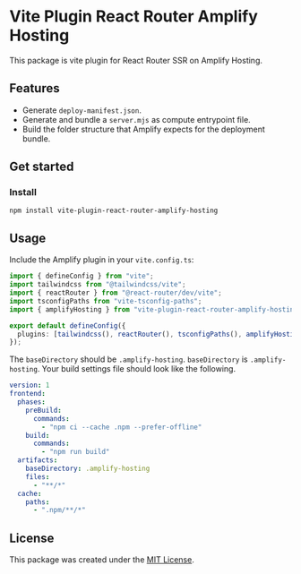 # Vite Plugin React Router Amplify Hosting

This package is vite plugin for React Router SSR on Amplify Hosting.

## Features

- Generate `deploy-manifest.json`.
- Generate and bundle a `server.mjs` as compute entrypoint file.
- Build the folder structure that Amplify expects for the deployment bundle.

## Get started

### Install

```shell
npm install vite-plugin-react-router-amplify-hosting
```

## Usage

Include the Amplify plugin in your `vite.config.ts`:

```ts
import { defineConfig } from "vite";
import tailwindcss from "@tailwindcss/vite";
import { reactRouter } from "@react-router/dev/vite";
import tsconfigPaths from "vite-tsconfig-paths";
import { amplifyHosting } from "vite-plugin-react-router-amplify-hosting";

export default defineConfig({
  plugins: [tailwindcss(), reactRouter(), tsconfigPaths(), amplifyHosting()],
});
```

The `baseDirectory` should be `.amplify-hosting`.
`baseDirectory` is `.amplify-hosting`.
Your build settings file should look like the following.

```yaml
version: 1
frontend:
  phases:
    preBuild:
      commands:
        - "npm ci --cache .npm --prefer-offline"
    build:
      commands:
        - "npm run build"
  artifacts:
    baseDirectory: .amplify-hosting
    files:
      - "**/*"
  cache:
    paths:
      - ".npm/**/*"
```

## License

This package was created under the [MIT License](LICENSE).
